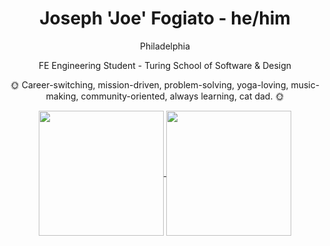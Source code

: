 <h1 align="center">Joseph 'Joe' Fogiato - he/him</h1>

<p align="center">Philadelphia</p>
<p align="center">FE Engineering Student - Turing School of Software & Design</p>
<p align="center">🌞 Career-switching, mission-driven, problem-solving, yoga-loving, music-making, community-oriented, always learning, cat dad. 🌞</p>


<div align="center">
  <a href="https://github.com/anuraghazra/github-readme-stats">
    <img align="center" height="200em" src="https://github-readme-stats.vercel.app/api?username=jfogiato&count_private=true&show_icons=true&theme=vision-friendly-dark"/>
  </a>
  <a href="https://github.com/anuraghazra/github-readme-stats">
    <img align="center" height="200em" src="https://github-readme-stats.vercel.app/api/top-langs/?username=jfogiato&theme=vision-friendly-dark"/>
  </a>
</div>
